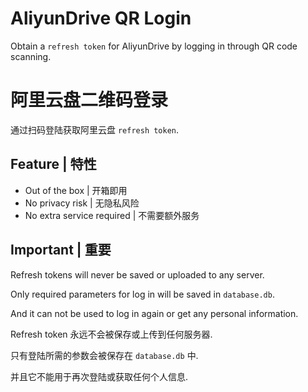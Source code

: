 # AliyunDrive QR Login

Obtain a `refresh token` for AliyunDrive by logging in through QR code scanning.

# 阿里云盘二维码登录

通过扫码登陆获取阿里云盘 `refresh token`.

## Feature | 特性

- Out of the box | 开箱即用
- No privacy risk | 无隐私风险
- No extra service required | 不需要额外服务

## Important | 重要

Refresh tokens will never be saved or uploaded to any server.

Only required parameters for log in will be saved in `database.db`.

And it can not be used to log in again or get any personal information.

Refresh token 永远不会被保存或上传到任何服务器.

只有登陆所需的参数会被保存在 `database.db` 中.

并且它不能用于再次登陆或获取任何个人信息.
